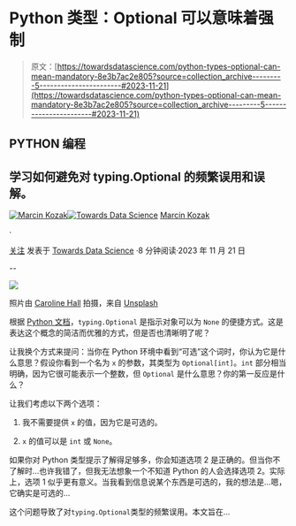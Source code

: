 # Python 类型：Optional 可以意味着强制

> 原文：[https://towardsdatascience.com/python-types-optional-can-mean-mandatory-8e3b7ac2e805?source=collection_archive---------5-----------------------#2023-11-21](https://towardsdatascience.com/python-types-optional-can-mean-mandatory-8e3b7ac2e805?source=collection_archive---------5-----------------------#2023-11-21)

## PYTHON 编程

## 学习如何避免对 typing.Optional 的频繁误用和误解。

[](https://medium.com/@nyggus?source=post_page-----8e3b7ac2e805--------------------------------)[![Marcin Kozak](../Images/d7faf62e48ed81dab5d8ad92819fff54.png)](https://medium.com/@nyggus?source=post_page-----8e3b7ac2e805--------------------------------)[](https://towardsdatascience.com/?source=post_page-----8e3b7ac2e805--------------------------------)[![Towards Data Science](../Images/a6ff2676ffcc0c7aad8aaf1d79379785.png)](https://towardsdatascience.com/?source=post_page-----8e3b7ac2e805--------------------------------) [Marcin Kozak](https://medium.com/@nyggus?source=post_page-----8e3b7ac2e805--------------------------------)

·

[关注](https://medium.com/m/signin?actionUrl=https%3A%2F%2Fmedium.com%2F_%2Fsubscribe%2Fuser%2F4762f0cff9b2&operation=register&redirect=https%3A%2F%2Ftowardsdatascience.com%2Fpython-types-optional-can-mean-mandatory-8e3b7ac2e805&user=Marcin+Kozak&userId=4762f0cff9b2&source=post_page-4762f0cff9b2----8e3b7ac2e805---------------------post_header-----------) 发表于 [Towards Data Science](https://towardsdatascience.com/?source=post_page-----8e3b7ac2e805--------------------------------) ·8 分钟阅读·2023 年 11 月 21 日[](https://medium.com/m/signin?actionUrl=https%3A%2F%2Fmedium.com%2F_%2Fvote%2Ftowards-data-science%2F8e3b7ac2e805&operation=register&redirect=https%3A%2F%2Ftowardsdatascience.com%2Fpython-types-optional-can-mean-mandatory-8e3b7ac2e805&user=Marcin+Kozak&userId=4762f0cff9b2&source=-----8e3b7ac2e805---------------------clap_footer-----------)

--

[](https://medium.com/m/signin?actionUrl=https%3A%2F%2Fmedium.com%2F_%2Fbookmark%2Fp%2F8e3b7ac2e805&operation=register&redirect=https%3A%2F%2Ftowardsdatascience.com%2Fpython-types-optional-can-mean-mandatory-8e3b7ac2e805&source=-----8e3b7ac2e805---------------------bookmark_footer-----------)![](../Images/7d449c5d156e16fcbe145e74f261329c.png)

照片由 [Caroline Hall](https://unsplash.com/@notcarolyn?utm_source=medium&utm_medium=referral) 拍摄，来自 [Unsplash](https://unsplash.com/?utm_source=medium&utm_medium=referral)

根据 [Python 文档](https://docs.python.org/3/library/typing.html#typing.Optional)，`typing.Optional` 是指示对象可以为 `None` 的便捷方式。这是表达这个概念的简洁而优雅的方式，但是否也清晰明了呢？

让我换个方式来提问：当你在 Python 环境中看到“可选”这个词时，你认为它是什么意思？假设你看到一个名为 `x` 的参数，其类型为 `Optional[int]`。`int` 部分相当明确，因为它很可能表示一个整数，但 `Optional` 是什么意思？你的第一反应是什么？

让我们考虑以下两个选项：

1.  我不需要提供 `x` 的值，因为它是可选的。

1.  `x` 的值可以是 `int` 或 `None`。

如果你对 Python 类型提示了解得足够多，你会知道选项 2 是正确的。但当你不了解时…也许我错了，但我无法想象一个不知道 Python 的人会选择选项 2。实际上，选项 1 似乎更有意义。当我看到信息说某个东西是可选的，我的想法是…嗯，它确实是可选的…

这个问题导致了对`typing.Optional`类型的频繁误用。本文旨在…
